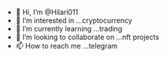 - 👋 Hi, I’m @Hilari011
- 👀 I’m interested in ...cryptocurrency
- 🌱 I’m currently learning ...trading
- 💞️ I’m looking to collaborate on ...nft projects
- 📫 How to reach me ...telegram

<!---
Hilari011/Hilari011 is a ✨ special ✨ repository because its `README.md` (this file) appears on your GitHub profile.
You can click the Preview link to take a look at your changes.
--->
